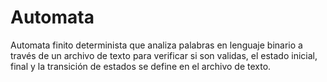 # Automata
Automata finito determinista que analiza palabras en lenguaje binario a través de un archivo de texto para verificar si son validas, el estado inicial, final y la transición de estados se define en el archivo de texto.

